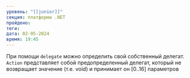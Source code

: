 ```yaml
---
уровень: "[[junior]]"
секция: платформа .NET
пройдено: 
теги: 
дата: 02-05-2024
время: 19:45
---
```

При помощи `delegate` можно определить свой собственный делегат. `Action` представляет собой предопределенный делегат, который не возвращает значение (т.е. void) и принимает он [0..16] параметров